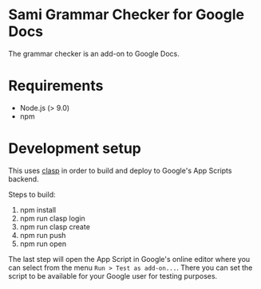 # Sami Grammar Checker for Google Docs

The grammar checker is an add-on to Google Docs.

# Requirements

- Node.js (> 9.0)
- npm

# Development setup

This uses [clasp](https://github.com/google/clasp) in order to build and deploy to Google's App Scripts backend.

Steps to build:

1. npm install
2. npm run clasp login
3. npm run clasp create
4. npm run push
5. npm run open

The last step will open the App Script in Google's online editor where you can select from the menu `Run > Test as add-on...`. There you can set the script to be available for your Google user for testing purposes.
